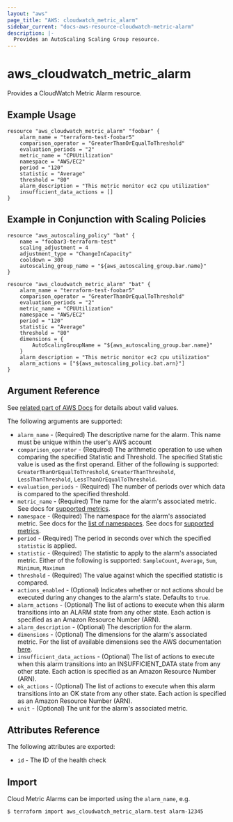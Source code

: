 ```yaml
---
layout: "aws"
page_title: "AWS: cloudwatch_metric_alarm"
sidebar_current: "docs-aws-resource-cloudwatch-metric-alarm"
description: |-
  Provides an AutoScaling Scaling Group resource.
---
```


# aws\_cloudwatch\_metric\_alarm

Provides a CloudWatch Metric Alarm resource.

## Example Usage
```
resource "aws_cloudwatch_metric_alarm" "foobar" {
    alarm_name = "terraform-test-foobar5"
    comparison_operator = "GreaterThanOrEqualToThreshold"
    evaluation_periods = "2"
    metric_name = "CPUUtilization"
    namespace = "AWS/EC2"
    period = "120"
    statistic = "Average"
    threshold = "80"
    alarm_description = "This metric monitor ec2 cpu utilization"
    insufficient_data_actions = []
}
```

## Example in Conjunction with Scaling Policies
```
resource "aws_autoscaling_policy" "bat" {
    name = "foobar3-terraform-test"
    scaling_adjustment = 4
    adjustment_type = "ChangeInCapacity"
    cooldown = 300
    autoscaling_group_name = "${aws_autoscaling_group.bar.name}"
}

resource "aws_cloudwatch_metric_alarm" "bat" {
    alarm_name = "terraform-test-foobar5"
    comparison_operator = "GreaterThanOrEqualToThreshold"
    evaluation_periods = "2"
    metric_name = "CPUUtilization"
    namespace = "AWS/EC2"
    period = "120"
    statistic = "Average"
    threshold = "80"
    dimensions = {
        AutoScalingGroupName = "${aws_autoscaling_group.bar.name}"
    }
    alarm_description = "This metric monitor ec2 cpu utilization"
    alarm_actions = ["${aws_autoscaling_policy.bat.arn}"]
}
```
## Argument Reference

See [related part of AWS Docs](https://docs.aws.amazon.com/AmazonCloudWatch/latest/APIReference/API_PutMetricAlarm.html)
for details about valid values.

The following arguments are supported:

* `alarm_name` - (Required) The descriptive name for the alarm. This name must be unique within the user's AWS account
* `comparison_operator` - (Required) The arithmetic operation to use when comparing the specified Statistic and Threshold. The specified Statistic value is used as the first operand. Either of the following is supported: `GreaterThanOrEqualToThreshold`, `GreaterThanThreshold`, `LessThanThreshold`, `LessThanOrEqualToThreshold`.
* `evaluation_periods` - (Required) The number of periods over which data is compared to the specified threshold.
* `metric_name` - (Required) The name for the alarm's associated metric.
  See docs for [supported metrics](https://docs.aws.amazon.com/AmazonCloudWatch/latest/DeveloperGuide/CW_Support_For_AWS.html).
* `namespace` - (Required) The namespace for the alarm's associated metric. See docs for the [list of namespaces](https://docs.aws.amazon.com/AmazonCloudWatch/latest/DeveloperGuide/aws-namespaces.html).
  See docs for [supported metrics](https://docs.aws.amazon.com/AmazonCloudWatch/latest/DeveloperGuide/CW_Support_For_AWS.html).
* `period` - (Required) The period in seconds over which the specified `statistic` is applied.
* `statistic` - (Required) The statistic to apply to the alarm's associated metric.
   Either of the following is supported: `SampleCount`, `Average`, `Sum`, `Minimum`, `Maximum`
* `threshold` - (Required) The value against which the specified statistic is compared.
* `actions_enabled` - (Optional) Indicates whether or not actions should be executed during any changes to the alarm's state. Defaults to `true`.
* `alarm_actions` - (Optional) The list of actions to execute when this alarm transitions into an ALARM state from any other state. Each action is specified as an Amazon Resource Number (ARN).
* `alarm_description` - (Optional) The description for the alarm.
* `dimensions` - (Optional) The dimensions for the alarm's associated metric.  For the list of available dimensions see the AWS documentation [here](http://docs.aws.amazon.com/AmazonCloudWatch/latest/DeveloperGuide/CW_Support_For_AWS.html).
* `insufficient_data_actions` - (Optional) The list of actions to execute when this alarm transitions into an INSUFFICIENT_DATA state from any other state. Each action is specified as an Amazon Resource Number (ARN).
* `ok_actions` - (Optional) The list of actions to execute when this alarm transitions into an OK state from any other state. Each action is specified as an Amazon Resource Number (ARN).
* `unit` - (Optional) The unit for the alarm's associated metric.

## Attributes Reference

The following attributes are exported:

* `id` - The ID of the health check



## Import

Cloud Metric Alarms can be imported using the `alarm_name`, e.g. 

```
$ terraform import aws_cloudwatch_metric_alarm.test alarm-12345
```
